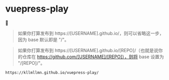 # vuepress-play

:apple:

> 如果你打算发布到 https://[USERNAME].github.io/，则可以省略这一步，因为 base 默认即是 "/"。

> 如果你打算发布到 https://[USERNAME].github.io/[REPO]/（也就是说你的仓库在 https://github.com/[USERNAME]/[REPO]），则将 base 设置为 "/[REPO]/"。

```
https://kllmllmn.github.io/vuepress-play/
```

